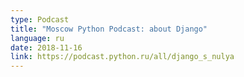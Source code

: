 ```yaml
---
type: Podcast
title: "Moscow Python Podcast: about Django"
language: ru
date: 2018-11-16
link: https://podcast.python.ru/all/django_s_nulya
---
```


